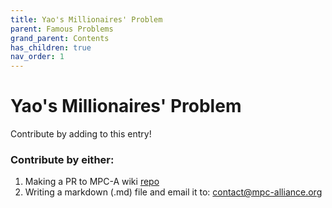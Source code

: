 ```yaml
---
title: Yao's Millionaires' Problem
parent: Famous Problems
grand_parent: Contents
has_children: true
nav_order: 1
---
```


# Yao's Millionaires' Problem



Contribute by adding to this entry! 

### Contribute by either:

1. Making a PR to MPC-A wiki [repo](https://github.com/mpc-alliance/mpc-alliance.github.io)
2. Writing a markdown (.md) file and email it to: [contact@mpc-alliance.org](contact@mpc-alliance.org)